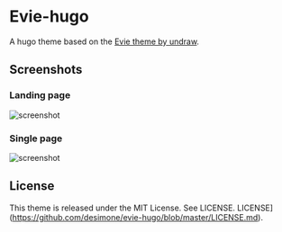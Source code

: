 # Evie-hugo

A hugo theme based on the [Evie theme by undraw](https://evie.undraw.co/).

## Screenshots

### Landing page

![screenshot](https://github.com/desimone/evie-hugo/blob/master/images/screenshot2.png)

### Single page

![screenshot](https://github.com/desimone/evie-hugo/blob/master/images/screenshot3.png)

## License

This theme is released under the MIT License. See LICENSE.
LICENSE](https://github.com/desimone/evie-hugo/blob/master/LICENSE.md).
